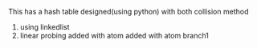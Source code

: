 This has a hash table designed(using python) with both collision method
1. using linkedlist
2. linear probing
added with atom
added with atom branch1
